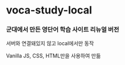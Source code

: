 # voca-study-local
### 군대에서 만든 영단어 학습 사이트 리뉴얼 버전

서버와 연결돼있지 않고 local에서만 동작

Vanilla JS, CSS, HTML만을 사용하여 만듦
